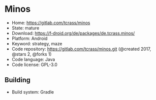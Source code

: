 # Minos

- Home: https://gitlab.com/tcrass/minos
- State: mature
- Download: https://f-droid.org/de/packages/de.tcrass.minos/
- Platform: Android
- Keyword: strategy, maze
- Code repository: https://gitlab.com/tcrass/minos.git (@created 2017, @stars 2, @forks 1)
- Code language: Java
- Code license: GPL-3.0

## Building

- Build system: Gradle
